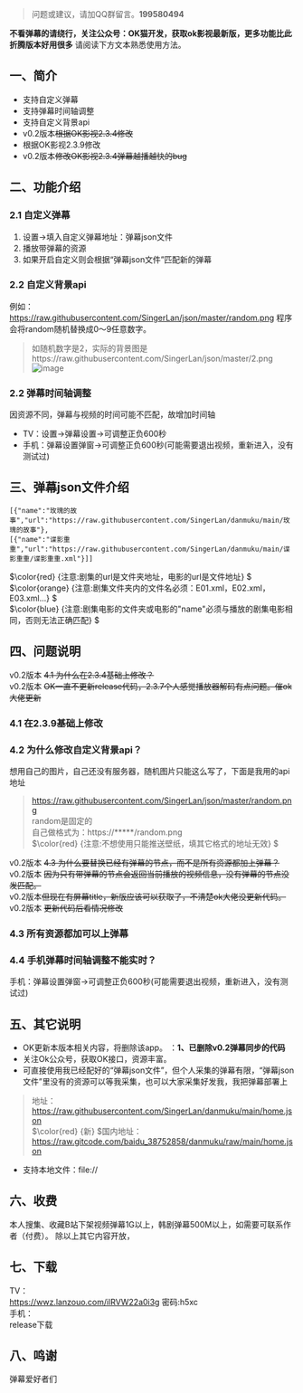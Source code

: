 >问题或建议，请加QQ群留言。**199580494**

**不看弹幕的请绕行，关注公众号：OK猫开发，获取ok影视最新版，更多功能比此折腾版本好用很多**
请阅读下方文本熟悉使用方法。
## 一、简介
- 支持自定义弹幕
- 支持弹幕时间轴调整
- 支持自定义背景api
- v0.2版本~~根据OK影视2.3.4修改~~
- 根据OK影视2.3.9修改
- v0.2版本~~修改OK影视2.3.4弹幕越播越快的bug~~
## 二、功能介绍
### 2.1 自定义弹幕
1. 设置->填入自定义弹幕地址：弹幕json文件
2. 播放带弹幕的资源
3. 如果开启自定义则会根据“弹幕json文件”匹配新的弹幕
### 2.2 自定义背景api
例如：https://raw.githubusercontent.com/SingerLan/json/master/random.png
程序会将random随机替换成0～9任意数字。
>如随机数字是2，实际的背景图是https://raw.githubusercontent.com/SingerLan/json/master/2.png
>![image](https://github.com/SingerLan/danmuku/assets/44799711/9fff238b-8cdd-4dd0-b143-01121598332a)
### 2.2 弹幕时间轴调整
因资源不同，弹幕与视频的时间可能不匹配，故增加时间轴  
- TV：设置->弹幕设置->可调整正负600秒
- 手机：弹幕设置弹窗->可调整正负600秒(可能需要退出视频，重新进入，没有测试过)
## 三、弹幕json文件介绍
```
[{"name":"玫瑰的故事","url":"https://raw.githubusercontent.com/SingerLan/danmuku/main/玫瑰的故事"},
[{"name":"谍影重重","url":"https://raw.githubusercontent.com/SingerLan/danmuku/main/谍影重重/谍影重重.xml"}]]
```
$\color{red} {注意:剧集的url是文件夹地址，电影的url是文件地址} $  
$\color{orange} {注意:剧集文件夹内的文件名必须：E01.xml，E02.xml，E03.xml...} $  
$\color{blue} {注意:剧集电影的文件夹或电影的"name"必须与播放的剧集电影相同，否则无法正确匹配} $

## 四、问题说明

v0.2版本  ~~4.1 为什么在2.3.4基础上修改？~~  
v0.2版本  ~~OK一直不更新release代码，2.3.7个人感觉播放器解码有点问题。催ok大佬更新~~  
### 4.1 在2.3.9基础上修改

### 4.2 为什么修改自定义背景api？
  想用自己的图片，自己还没有服务器，随机图片只能这么写了，下面是我用的api地址
  > https://raw.githubusercontent.com/SingerLan/json/master/random.png  
  random是固定的  
  自己做格式为：https://*****/random.png  
  $\color{red} {注意:不想使用只能推送壁纸，填其它格式的地址无效} $

v0.2版本 ~~4.3 为什么要替换已经有弹幕的节点，而不是所有资源都加上弹幕？~~  
v0.2版本 ~~因为只有带弹幕的节点会返回当前播放的视频信息，没有弹幕的节点没发匹配。~~  
v0.2版本~~但现在有屏幕title，新版应该可以获取了，不清楚ok大佬没更新代码。~~  
v0.2版本 ~~更新代码后看情况修改~~  
### 4.3 所有资源都加可以上弹幕

### 4.4 手机弹幕时间轴调整不能实时？
手机：弹幕设置弹窗->可调整正负600秒(可能需要退出视频，重新进入，没有测试过)  


## 五、其它说明  
- OK更新本版本相关内容，将删除该app。 ：**1、已删除v0.2弹幕同步的代码**
- 关注Ok公众号，获取OK接口，资源丰富。
- 可直接使用我已经配好的“弹幕json文件”，但个人采集的弹幕有限，“弹幕json文件”里没有的资源可以等我采集，也可以大家采集好发我，我把弹幕部署上
> 地址：https://raw.githubusercontent.com/SingerLan/danmuku/main/home.json  
>  $\color{red} {新} $国内地址：https://raw.gitcode.com/baidu_38752858/danmuku/raw/main/home.json
- 支持本地文件：file://
## 六、收费
  本人搜集、收藏B站下架视频弹幕1G以上，韩剧弹幕500M以上，如需要可联系作者（付费）。
  除以上其它内容开放，

## 七、下载
TV：  
https://wwz.lanzouo.com/ilRVW22a0i3g
密码:h5xc  
手机：  
release下载
## 八、鸣谢
  弹幕爱好者们
